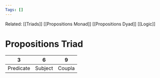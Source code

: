 ```yaml
---
Tags: []
---
```

Related: [[Triads]] [[Propositions Monad]] [[Propositions Dyad]] [[Logic]]
# Propositions Triad
| 3 | 6 | 9 |
|---|---|---|
| Predicate | Subject | Coupla |



